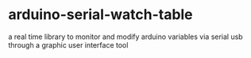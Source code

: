 # arduino-serial-watch-table
a real time library to monitor and modify arduino variables via serial usb through a graphic user interface tool
